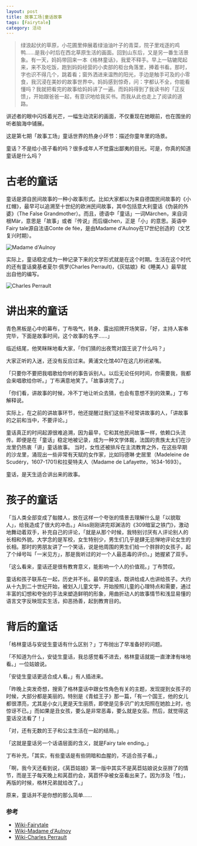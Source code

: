 ```yaml
---
layout: post
title: 故事工场|童话故事
tags: [Fairytale]
category: 活动
---
```


> 绿浪起伏的草原，小花圃里伸展着绿油油叶子的青菜，院子里戏逐的鸡鸭……是我小时后在西北草原生活的画面。回到山东后，又是另一番生活景象。有一天，妈妈带回来一本《格林童话》，我爱不释手。早上一轱辘爬起来，来不及吃饭，跑到妈妈经营的小卖部的柜台角落里，捧着书看。那时，字也识不得几个，跳着看；窗外洒进来温煦的阳光，手边是触手可及的小零食，我沉浸在美妙的故事世界中。妈妈感到惊奇，问：字都认不全，你能看懂吗？我就把看完的故事给妈妈讲了一遍。而妈妈得到了我读书的「正反馈」，开始跟爸爸一起，有意识地给我买书。而我从此也走上了阅读的道路。

讲述者的眼中闪烁着光芒，一幅生动流彩的画面，不仅重现在她眼前，也在围坐的听者脑海中铺展。

这是第七期「故事工场」童话世界的热身小环节：描述你童年里的场景。

童话？不是给小孩子看的吗？很多成年人不觉露出鄙夷的目光。可是，你真的知道童话是什么吗？

# 古老的童话

童话是源自民间故事的一种小故事形式。比如大家都以为来自德国民间故事的《小红帽》，最早可以追溯至十世纪的欧洲民间故事，其中包括意大利童话《伪装的外婆》（The False Grandmother）。而且，德语中「童话」一词Märchen，来自词根Mär，意思是「故事」或者『传说」而后缀chen，正是「小」的意思。英语中Fairy tale源自法语Conte de fée，是由Madame d'Aulnoy在17世纪创造的（文艺复兴时期）。

![Madame d'Aulnoy](http://p88gyf57l.bkt.clouddn.com/Madame%20d%27Aulnoy.jpg)

实际上，童话稳定成为一种记录下来的文学形式就是在这个时期。生活在这个时代的还有童话奠基者夏尔·佩罗(Charles Perrault)，《灰姑娘》和《睡美人》最早就出自他的编写。

![Charles Perrault](http://p88gyf57l.bkt.clouddn.com/CharlesPerraul.jpg)



# 讲出来的童话

青色黑板是心中的幕布，丁布吸气，转身、露出招牌开场笑容，「好，主持人客串完毕，下面是故事时间，这个故事的名字……」

临近结尾，他笑眯眯地看大家，「你们猜的出夜莺对国王说了什么吗？」

大家正听的入迷，还没有反应过来。黄浦文化馆407在这几秒闭紧嘴。

「只要你不要把我唱歌给你听的事告诉别人。以后无论任何时间，你需要我，我都会来唱歌给你听。」丁布满意地笑了。「故事讲完了。」

「你们看，讲故事的时候，冷不丁地让听众去猜，也会有意想不到的效果。」丁布解释说。

实际上，在之前的讲故事环节，他还提醒过我们这些不经常讲故事的人，「讲故事的之前和当中，不要评论。」

童话真正的时间起源很难追溯，因为最早，它和其他民间故事一样，依赖口头流传。即便是在「童话」稳定地被记录，成为一种文学体裁，法国的贵族太太们在沙龙里仍热衷「讲」童话故事。 当时，女性还被排斥在主流教育之外，在这些早期的沙龙里，涌现出一些非常有天赋的女作家，比如玛德琳·史居里（Madeleine de Scudéry，1607-1701)和拉斐特夫人（Madame de Lafayette，1634-1693）。

童话，是天生适合讲出来的故事。


# 孩子的童话

「当人类全部变成了骷髅人，放在这样一个夸张的情景去理解什么是「以貌取人」，给我造成了很大的冲击。」Aliss刚刚讲完郑渊洁的《309暗室之铁门》，激动地舞动着双手，补充自己的评论，「就是从那个时候，我特别讨厌有人评论别人的长相和外貌。大学念的是军校，女生特别少，男生们几乎是肆无忌惮地评论女生的长相。那时的男朋友讲了一个笑话，说是他周围的男生们给一个胖胖的女孩子，起了个绰号叫「一米见方」，那是我听过的对一个人最恶毒的评价。」她握紧了双手。

「这么看来，童话还是很有教育意义，能影响一个人的价值观。」丁布赞叹。

童话和孩子联系在一起，历史并不长。最早的童话，既讲给成人也讲给孩子。大约从十九到二十世纪开始，被划入儿童文学，开始按照儿童的心理特点和需要，通过丰富的幻想和夸张的手法来塑造鲜明的形象，用曲折动人的故事情节和浅显易懂的语言文字反映现实生活，抑恶扬善，起到教育目的。


# 背后的童话

「格林童话与安徒生童话有什么区别？」丁布抛出了早准备好的问题。

「不知道为什么，安徒生童话，我总感觉看不进去，格林童话就能一直津津有味地看。」一位姑娘说。

「安徒生童话更适合成人看。」有人插进来。

「昨晚上突发奇想，搜索了格林童话中跟女性角色有关的主题，发现提到女孩子的时候，大部分都是美丽的。特别是《青蛙王子》那一篇，「有一个国王，他的女儿都很漂亮，尤其是小女儿更是天生丽质，即使是见多识广的太阳照在她脸上时，也惊讶不已。」而如果是丑女孩，要么是非常恶毒，要么就是女巫。然后，就觉得这童话没法看了！」

「对，还有无数的王子和公主生活在一起的结局。」

「这就是童话另一个话语层面的含义，就是Fairy tale ending。」

丁布补充，「其实，有些童话是有些阴暗和血腥的，不适合孩子看。」

「啊，我今天还看到说，《莴苣姑娘》第一版中其实不是莴苣姑娘说女巫胖了的情节，而是王子每天晚上和莴苣约会，莴苣怀孕被女巫看出来了。因为涉及「性」，再版的时候，格林兄弟就给改了。」


原来，童话并不是你想的那么简单……

### 参考
- [Wiki-Fairytale](https://en.wikipedia.org/wiki/Fairy_tale)
- [Wiki-Madame d'Aulnoy](https://en.wikipedia.org/wiki/Madame_d%27Aulnoy)
- [Wiki-Charles Perrault](https://en.wikipedia.org/wiki/Charles_Perrault)
